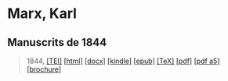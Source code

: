 # Marx, Karl
## Manuscrits de 1844

> 1844,  <a title="Source XML/TEI" class="mime48 tei" href="https://hurlus.github.io/tei/marx1844_manuscrits.xml">[TEI]</a>  <a title="HTML une page" class="mime48 html" href="https://hurlus.github.io/marx1844_manuscrits/marx1844_manuscrits.html">[html]</a>  <a title="Bureautique (LibreOffice, MS.Word)" class="mime48 docx" href="https://hurlus.github.io/marx1844_manuscrits/marx1844_manuscrits.docx">[docx]</a>  <a title="Amazon.kindle" class="mime48 mobi" href="https://hurlus.github.io/marx1844_manuscrits/marx1844_manuscrits.mobi">[kindle]</a>  <a title="EPUB, pour liseuses et téléphones" class="mime48 epub" href="https://hurlus.github.io/marx1844_manuscrits/marx1844_manuscrits.epub">[epub]</a>  <a title="LaTeX" class="mime48 tex" href="https://hurlus.github.io/marx1844_manuscrits/marx1844_manuscrits.tex">[TeX]</a>  <a title="PDF à imprimer, A4 2 colonnes" class="mime48 pdf" href="https://hurlus.github.io/marx1844_manuscrits/marx1844_manuscrits.pdf">[pdf]</a>  <a title="PDF à lire, A5 une colonne" class="mime48 a5" href="https://hurlus.github.io/marx1844_manuscrits/marx1844_manuscrits_a5.pdf">[pdf a5]</a>  <a title="Brochure à agrafer, pdf imposé pour imprimante recto/verso" class="mime48 brochure" href="https://hurlus.github.io/marx1844_manuscrits/marx1844_manuscrits_brochure.pdf">[brochure]</a> 
